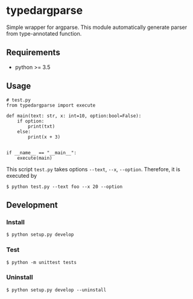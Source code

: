 # typedargparse

Simple wrapper for argparse.
This module automatically generate parser from type-annotated function.

## Requirements

* python >= 3.5

## Usage

```
# test.py
from typedargparse import execute

def main(text: str, x: int=10, option:bool=False):
    if option:
        print(txt)
    else:
        print(x + 3)


if __name__ == "__main__":
    execute(main)
```

This script `test.py` takes options `--text`, `--x`, `--option`.
Therefore, it is executed by

```
$ python test.py --text foo --x 20 --option
```

## Development

### Install

```
$ python setup.py develop
```

### Test

```
$ python -m unittest tests
```

### Uninstall

```
$ python setup.py develop --uninstall
```
